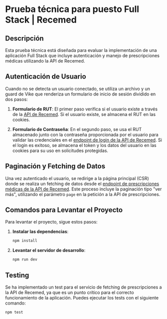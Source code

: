 # Prueba técnica para puesto Full Stack | Recemed

## Descripción

Esta prueba técnica está diseñada para evaluar la implementación de una aplicación Full Stack que incluye autenticación y manejo de prescripciones médicas utilizando la API de Recemed.

## Autenticación de Usuario

Cuando no se detecta un usuario conectado, se utiliza un archivo y un guard de Vike que renderiza un formulario de inicio de sesión dividido en dos pasos:

1. **Formulario de RUT**: El primer paso verifica si el usuario existe a través de la [API de Recemed](http://rec-staging.recemed.cl/doc/index.html#/User/RecWeb_Api_UserController_exists). Si el usuario existe, se almacena el RUT en las cookies.

2. **Formulario de Contraseña**: En el segundo paso, se usa el RUT almacenado junto con la contraseña proporcionada por el usuario para validar las credenciales en el [endpoint de login de la API de Recemed](http://rec-staging.recemed.cl/doc/index.html#/UserSession/RecWeb_Api_UserSessionController_create). Si el login es exitoso, se almacena el token y los datos del usuario en las cookies para su uso en solicitudes protegidas.

## Paginación y Fetching de Datos

Una vez autenticado el usuario, se redirige a la página principal (CSR) donde se realiza un fetching de datos desde el [endpoint de prescripciones médicas de la API de Recemed](http://rec-staging.recemed.cl/doc/index.html#/Prescription/RecWeb_Api_Patient_PrescriptionController_index). Este proceso incluye la paginación tipo "ver más", utilizando el parámetro `page` en la petición a la API de prescripciones.

## Comandos para Levantar el Proyecto

Para levantar el proyecto, sigue estos pasos:

1. **Instalar las dependencias**:
    ```bash
    npm install
    ```

2. **Levantar el servidor de desarrollo**:
    ```bash
    npm run dev
    ```

## Testing

Se ha implementado un test para el servicio de fetching de prescripciones a la API de Recemed, ya que es un punto crítico para el correcto funcionamiento de la aplicación. Puedes ejecutar los tests con el siguiente comando:

```bash
npm test
